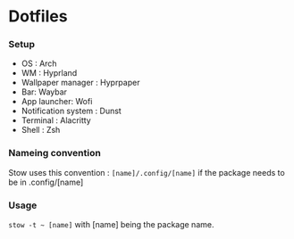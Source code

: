 # Dotfiles

### Setup

- OS : Arch
- WM : Hyprland
- Wallpaper manager : Hyprpaper
- Bar: Waybar
- App launcher: Wofi
- Notification system : Dunst
- Terminal : Alacritty
- Shell : Zsh

### Nameing convention

Stow uses this convention : `[name]/.config/[name]` if the package needs to be in .config/[name]

### Usage 

`stow -t ~ [name]` with [name] being the package name.
